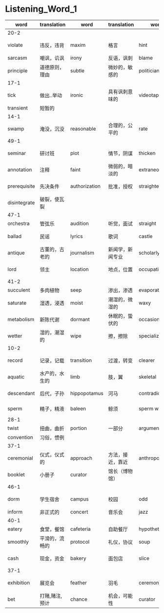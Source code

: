 # Listening_Word_1

|word|translation|word|translation|word|translation|word|translation|
|---|---|---|---|---|---|---|---|
|20-2|
|violate|违反，违背|maxim|格言|hint|提示|ambiguity|歧义，不明确|
|sarcasm|嘲讽，讥讽|irony|反语，讽刺|blame|责备，指责|phrase|词组，句子|
|principle|道德原则，理由|subtle|微妙的，敏感的|politician|政治家，政客|advertiser|登广告的人|
|17-1|
|tick|做出..举动|ironic|具有讽刺意味的|videotape|录像到磁带上|landmark|纪念碑，里程碑|
|transient|短暂的|
|14-1|
|swamp|淹没，沉没|reasonable|合理的，公平的|rate|速率，比率，价格|
|49-1|
|seminar|研讨班|plot|情节，阴谋|thicken|使不清晰，变厚|rare|稀少的，罕见的|
|annotation|注释|faint|微弱的，暗淡的|extraneous|外部的，外来的|misread|读错，念错|
|prerequisite|先决条件|authorization|批准，授权|straighten|变直，使好转|skate|滑冰|
|disintegrate|破裂，使瓦裂|
|47-1|
|orchestra|管弦乐|audition|听觉，面试|straight|笔直的|folk|民俗的|
|ballad|民谣|lyrics|歌词|castle|城堡|royalty|王族成员，王权|
|antique|古董的，古老的|journalism|新闻学，新闻专业|scholarly|学术性的|perspective|观点，看法|
|lord|领主|location|地点，位置|occupation|职业，工作，占有|
|41-2|
|succulent|多肉植物|seep|渗出，渗透|evaporate|蒸发，挥发|inch|英寸，少量|
|saturate|湿透，浸透|moist|潮湿的，微湿的|waxy|像蜡的，蜡色的|stomate|像小孔的，有空叶的|
|metabolism|新陈代谢|dormant|休眠的，蛰伏的|occasionally|有时，偶尔|revive|使复活|
|wetter|湿的，潮湿的|wipe|擦，擦除|specialized|专门的，专攻|adaptation|改编，适应|
|10-2|
|record|记录，记载|transition|过渡，转变|clearer|更清楚的|skull|颅骨，头盖骨|
|aquatic|水产的，水生的|limb|肢，翼|skeletal|骨骼的，骸骨的|pelvis|骨盆|
|descendant|后代，子孙|hippopotamus|河马|contradictory|对立的|molecular|分子的，由分子构成的|
|sperm|精子，精液|baleen|鲸须|sperm whale|抹香鲸|baleen whale|长须鲸|
|28-1|
|twist|扭曲，曲折|portion|一部分|argument|理由，论据|citation|引用，引述|
|convention|习俗，惯例|
|37-1|
|ceremonial|仪式，仪式的|approach|方法，接近，靠近|anthropological|人类学|decay|腐烂，衰落|
|booklet|小册子|curator|馆长（博物馆）|
|46-1|
|dorm|学生宿舍|campus|校园|odd|古怪的，奇数的|disturb|打扰，打断|
|inform|非正式的|concert|音乐会|jazz|爵士乐|guideline|指导方针|
|40-1|
|eatery|食堂，餐馆|cafeteria|自助餐厅|hypothetical|假定的|sworn|发誓|
|smoothly|平滑的，流畅的|protocol|礼仪，协议|soup|汤，羹|dessert|甜品，甜点|
|cash|现金，资金|bakery|面包店|slice|薄片，切成薄片|
|37-1|
|exhibition|展览会|feather|羽毛|ceremonial|仪式的; 礼节的|coast|海滨|
|bet|打赌,赌注,预计|chance|机会，可能性|curator|馆长; 监护人|